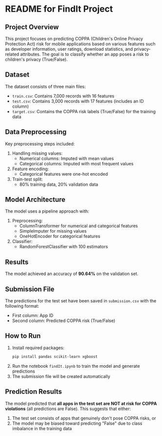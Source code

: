 # README for FindIt Project

## Project Overview
This project focuses on predicting COPPA (Children's Online Privacy Protection Act) risk for mobile applications based on various features such as developer information, user ratings, download statistics, and privacy-related attributes. The goal is to classify whether an app poses a risk to children's privacy (True/False).

## Dataset
The dataset consists of three main files:
- `train.csv`: Contains 7,000 records with 16 features
- `test.csv`: Contains 3,000 records with 17 features (includes an ID column)
- `target.csv`: Contains the COPPA risk labels (True/False) for the training data

## Data Preprocessing
Key preprocessing steps included:
1. Handling missing values:
   - Numerical columns: Imputed with mean values
   - Categorical columns: Imputed with most frequent values
2. Feature encoding:
   - Categorical features were one-hot encoded
3. Train-test split:
   - 80% training data, 20% validation data

## Model Architecture
The model uses a pipeline approach with:
1. Preprocessing:
   - ColumnTransformer for numerical and categorical features
   - SimpleImputer for missing values
   - OneHotEncoder for categorical features
2. Classifier:
   - RandomForestClassifier with 100 estimators

## Results
The model achieved an accuracy of **90.64%** on the validation set.

## Submission File
The predictions for the test set have been saved in `submission.csv` with the following format:
- First column: App ID
- Second column: Predicted COPPA risk (True/False)

## How to Run
1. Install required packages:
   ```bash
   pip install pandas scikit-learn xgboost
   ```
2. Run the notebook `findIt.ipynb` to train the model and generate predictions
3. The submission file will be created automatically

## Prediction Results
The model predicted that **all apps in the test set are NOT at risk for COPPA violations** (all predictions are False). This suggests that either:
1. The test set consists of apps that genuinely don't pose COPPA risks, or
2. The model may be biased toward predicting "False" due to class imbalance in the training data
